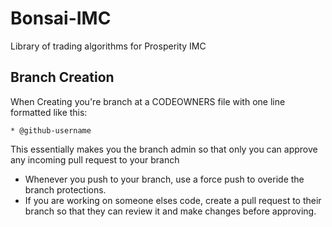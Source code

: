 # Bonsai-IMC
Library of trading algorithms for Prosperity IMC

## Branch Creation
When Creating you're branch at a CODEOWNERS file with one line formatted like this:

`* @github-username`

This essentially makes you the branch admin so that only you can approve any incoming pull request to your branch

* Whenever you push to your branch, use a force push to overide the branch protections.
* If you are working on someone elses code, create a pull request to their branch so that they can review it and make changes before approving.
